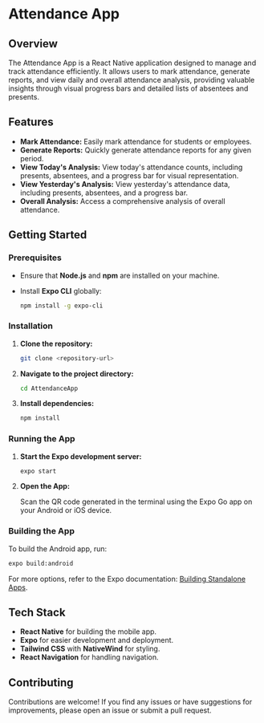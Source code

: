 
# Attendance App

## Overview

The Attendance App is a React Native application designed to manage and track attendance efficiently. It allows users to mark attendance, generate reports, and view daily and overall attendance analysis, providing valuable insights through visual progress bars and detailed lists of absentees and presents.

## Features

- **Mark Attendance:** Easily mark attendance for students or employees.
- **Generate Reports:** Quickly generate attendance reports for any given period.
- **View Today's Analysis:** View today's attendance counts, including presents, absentees, and a progress bar for visual representation.
- **View Yesterday's Analysis:** View yesterday's attendance data, including presents, absentees, and a progress bar.
- **Overall Analysis:** Access a comprehensive analysis of overall attendance.

## Getting Started

### Prerequisites

- Ensure that **Node.js** and **npm** are installed on your machine.
- Install **Expo CLI** globally:

  ```bash
  npm install -g expo-cli
  ```

### Installation

1. **Clone the repository:**

   ```bash
   git clone <repository-url>
   ```

2. **Navigate to the project directory:**

   ```bash
   cd AttendanceApp
   ```

3. **Install dependencies:**

   ```bash
   npm install
   ```

### Running the App

1. **Start the Expo development server:**

   ```bash
   expo start
   ```

2. **Open the App:**

   Scan the QR code generated in the terminal using the Expo Go app on your Android or iOS device.

### Building the App

To build the Android app, run:

```bash
expo build:android
```

For more options, refer to the Expo documentation: [Building Standalone Apps](https://docs.expo.dev/build/introduction/).

## Tech Stack

- **React Native** for building the mobile app.
- **Expo** for easier development and deployment.
- **Tailwind CSS** with **NativeWind** for styling.
- **React Navigation** for handling navigation.

## Contributing

Contributions are welcome! If you find any issues or have suggestions for improvements, please open an issue or submit a pull request.
